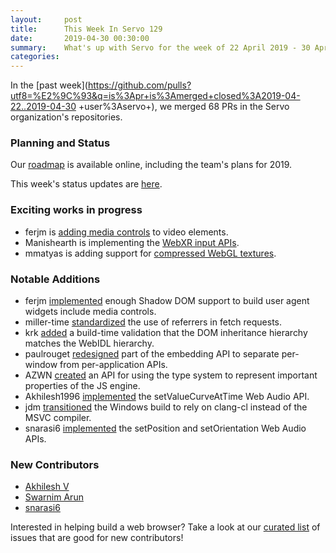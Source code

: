 ```yaml
---
layout:     post
title:      This Week In Servo 129
date:       2019-04-30 00:30:00
summary:    What's up with Servo for the week of 22 April 2019 - 30 April 2019
categories:
---
```


In the [past week](https://github.com/pulls?utf8=%E2%9C%93&q=is%3Apr+is%3Amerged+closed%3A2019-04-22..2019-04-30
+user%3Aservo+),
we merged 68 PRs in the Servo organization's repositories.

### Planning and Status

Our [roadmap](https://github.com/servo/servo/wiki/Roadmap) is available online, including the team's plans for 2019.

This week's status updates are [here](https://build.servo.org/standups/).

### Exciting works in progress

- ferjm is [adding media controls](https://github.com/servo/servo/pull/23208) to video elements.
- Manishearth is implementing the [WebXR input APIs](https://github.com/servo/servo/pull/23292).
- mmatyas is adding support for [compressed WebGL textures](https://github.com/servo/servo/pull/23226).

### Notable Additions

- ferjm [implemented](https://github.com/servo/servo/pull/22743) enough Shadow DOM support to build user agent widgets include media controls.
- miller-time [standardized](https://github.com/servo/servo/pull/23090) the use of referrers in fetch requests.
- krk [added](https://github.com/servo/servo/pull/23200) a build-time validation that the DOM inheritance hierarchy matches the WebIDL hierarchy.
- paulrouget [redesigned](https://github.com/servo/servo/pull/23233) part of the embedding API to separate per-window from per-application APIs.
- AZWN [created](https://github.com/servo/servo/pull/23253) an API for using the type system to represent important properties of the JS engine.
- Akhilesh1996 [implemented](https://github.com/servo/servo/pull/23259) the setValueCurveAtTime Web Audio API.
- jdm [transitioned](https://github.com/servo/servo/pull/23256) the Windows build to rely on clang-cl instead of the MSVC compiler.
- snarasi6 [implemented](https://github.com/servo/servo/pull/23279) the setPosition and setOrientation Web Audio APIs.

### New Contributors

- [Akhilesh V](https://github.com/Akhilesh1996)
- [Swarnim Arun](https://github.com/swarnimarun)
- [snarasi6](https://github.com/snarasi6)

Interested in helping build a web browser? Take a look at our [curated list](https://starters.servo.org/) of issues that are good for new contributors!
